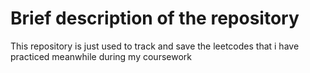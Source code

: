 # Brief description of the repository 

This repository is just used to track and save the leetcodes that i have practiced meanwhile during my coursework
